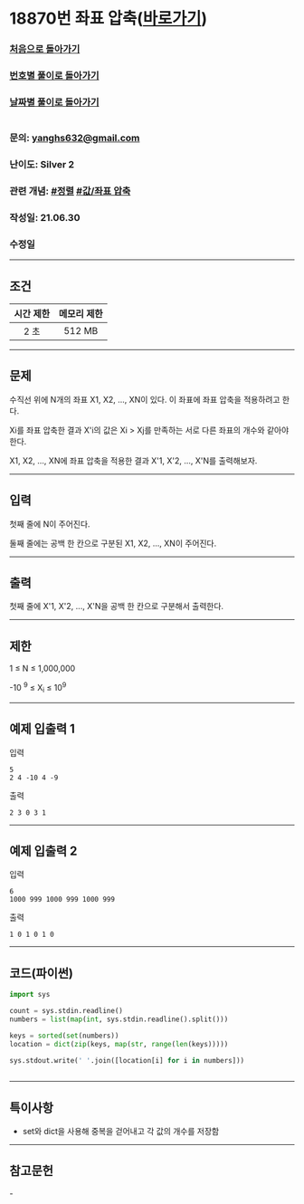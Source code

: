 # 18870번 좌표 압축([바로가기](https://www.acmicpc.net/problem/18870))

### [처음으로 돌아가기](/README.md)
### [번호별 풀이로 돌아가기](README.md)
### [날짜별 풀이로 돌아가기](/Sort%20by%20date.md)
#
### 문의: yanghs632@gmail.com
### 난이도: Silver 2
### 관련 개념: [#정렬](https://www.acmicpc.net/problemset?sort=ac_desc&algo=97) [#값/좌표 압축](https://www.acmicpc.net/problemset?sort=ac_desc&algo=161)
### 작성일: 21.06.30
### 수정일

---
## 조건
시간 제한|메모리 제한
:---:|:---:
2 초|512 MB

---
## 문제
수직선 위에 N개의 좌표 X1, X2, ..., XN이 있다. 이 좌표에 좌표 압축을 적용하려고 한다.

Xi를 좌표 압축한 결과 X'i의 값은 Xi > Xj를 만족하는 서로 다른 좌표의 개수와 같아야 한다.

X1, X2, ..., XN에 좌표 압축을 적용한 결과 X'1, X'2, ..., X'N를 출력해보자.

---
## 입력
첫째 줄에 N이 주어진다.

둘째 줄에는 공백 한 칸으로 구분된 X1, X2, ..., XN이 주어진다.

---
## 출력
첫째 줄에 X'1, X'2, ..., X'N을 공백 한 칸으로 구분해서 출력한다.

---
## 제한
1 ≤ N ≤ 1,000,000

-10 <sup>9</sup> ≤ X<sub>i</suB> ≤ 10<sup>9</sup>

---
## 예제 입출력 1
입력
```
5
2 4 -10 4 -9
```

출력
```
2 3 0 3 1
```

---
## 예제 입출력 2
입력
```
6
1000 999 1000 999 1000 999
```

출력
```
1 0 1 0 1 0
```

---
## 코드(파이썬)
```python
import sys

count = sys.stdin.readline()
numbers = list(map(int, sys.stdin.readline().split()))

keys = sorted(set(numbers))
location = dict(zip(keys, map(str, range(len(keys)))))

sys.stdout.write(' '.join([location[i] for i in numbers]))
        
```

---
## 특이사항
- set와 dict을 사용해 중복을 걷어내고 각 값의 개수를 저장함

---
## 참고문헌
\-